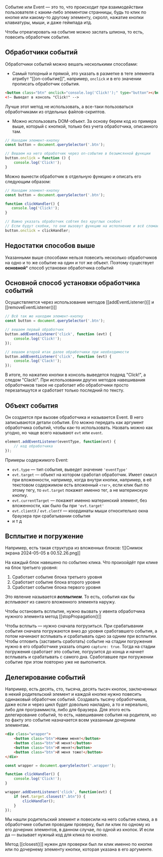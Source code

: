 Событие или Event — это то, что происходит при взаимодействии пользователя с каким-либо элементом странницы, будь то клик по кнопке или какому-то другому элементу, скролл, нажатие кнопки клавиатуры, мыши, и даже геймпада итд.

Чтобы отреагировать на событие можно заслать шпиона, то есть, повесить обработчик события.

## Обработчики событий
Обработчики событий можно вешать несколькими способами:
- Самый топорный и прямой, это указать в разметке в теге элемента атрибут "[[on-событие]]", например, `onclick` и в его значении прописать обработчик события.
```html
<button class="btn" onclick="console.log('Click!');" type="button"></button>
<!— Выведет в консоль "Click!" -->
```
Лучше этот метод не использовать, а все-таки пользоваться обработчиками из отдельных файлов-скриптов. 

- Можно использовать DOM-объект. За основу берем код из примера выше, который с кнопкой, только без учета обработчика, описанного там.
```js
// Находим элемент-кнопку
const button = document.querySelector('.btn');

// Вешаем на него обработчик через on-событие в безымсянной функции
button.onclick = function () {
	console.log('Click!');
}
```
 Можно вынести обработчик в отдельную функцию и описать его следующим образом:
 ```js
 // Находим элемент-кнопку
const button = document.querySelector('.btn');

function clickHandler() {
	console.log('Click!');
}

// Важно указать обработчик собтия без круглых скобок!
// Если будут скобки, то они вызовут функцию на исполнение и всё сломается
button.onclick = clickHandler;
```

## Недостатки способов выше
Указанными выше способами нельзя повесить несколько обработчиков на одно и то же событие на один и тот же объект. Поэтому существует **основной*** способ установки обработчика событий

## Основной способ установки обработчика событий
Осуществляется через использование методов [[addEventListener()]] и [[removeEventListener()]]

```js
// Всё так же находим элемент-кнопку
const button = document.querySelector('.btn');

// вешаем первый обработчик
button.addEventListener('click', function (evt) {
	console.log('Click!');
});

// вешаем второй итак далее обработчики при необходимости
button.addEventListener('click', function (evt) {
	console.log('Clack!');
});
```

В итоге, по нажатию кнопки в консоль выведется подряд "Click!", а следом "Clack!". При использовании других методов навешивания обработчиков такое не сработает ибо обработчики просто перезапишутся и сработает только последний по тексту.

## Объект события
Он создается при вызове обработчика и называется Event. В него записываются детали события. Его можно передать как аргумент обработчика событий, чтобы как-то использовать. Назвать можно как угодно, но чаще всего называют `evt` или `event`.

```js
element.addEventListener(eventType, function(evt) {
	// код обработчика
});
```

Примеры содержимого Event:
- `evt.type` — тип события, выведет значение `'eventType'`
- `evt.target` — объект на котором сработал обработчик. Имеет смысл при вложенности, например, когда внутри кнопки, например, в её текстовом содержимом есть вложенный `<тег>`, если клик был по этому тегу, то `evt.target` покажет именно тег, а не материнскую кнопку.
- `evt.currentTarget` — покажет именно материнский элемент, без вложенности, как было бы при `'evt.target'`
- `evt.clientX` / `evt.clentY` — координаты мыши относительно окна браузера при срабатывании события
- и т д

## Всплытие и погружение
Например, есть такая структура из вложенных блоков:
![[Снимок экрана 2024-05-05 в 00.52.26.png]]

На каждый блок навешено по событию клика. Что произойдёт при клике на блок третьего уровня:
1) Сработает событие блока третьего уровня
2) Сработает событие блока второго уровня
3) Сработает событие блока первого уровня

Это явление называется ***всплытием***. То есть, события как бы *всплывают* из самого вложенного элемента наружу.

Чтобы остановить всплытие, нужно вызвать у ивента обработчика нужного элемента метод [[stopPropagation()]]

Чтобы всплыть — нужно сначала погрузиться. При срабатывании события сначала погружаются вниз до уровня сработавшего события, а потом начинают всплывать и срабатывать одно за одним при всплытии. Чтобы отловить (заставить сработать) событие на стадии погружения нужно в его обработчике указать опцию `capture: true`. Тогда на стадии погружения сработает это событие, погрузится до конца и начнет всплывать и срабатывать с самого дна. Сработавшее при погружении событие при этом повторно уже не выполнится.

## Делегирование событий
Например, есть десять, сто, тысяча, десять тысяч кнопок, заключенных в некий родительский элемент и каждой кнопке нужно повесить одинаковый обработчик событий. Создавать тысячу обработчиков, даже если и через цикл будет довольно накладно, а то и нереально, либо для программиста, либо для браузера. Для этого есть делегирование событий, то есть, навешивание события на родителя, но по факту это событие назначается всем указанным дочерним элементам.

```html
<div class="wrapper">
	<button class="btn">Нажми меня!</button>
	<button class="btn">И меня!</button>
	<button class="btn">И меня!</button>
	<button class="btn">И меня тоже!</button>
</div>
```

```js
const wrapper = document.querySelector('.wrapper');

function clickHandler() {
	console.log('Click!');
}

wrapper.addEventListener('click', function(evt) {
	if (evt.target.closest(".btn")) {
		clickHandler();
	} 
});
```

Мы нашли родительский элемент и повесили на него событие клика, а в обработчике события проводим проверку, был ли клик по одному из его дочерних элементов, в данном случае, по одной из кнопок. И если да — вызывает нужный код для клика по кнопке.

Метод [[closest()]] нужен для проверки был ли клик именно по кнопке или по дочернему элементу кнопки, которая указана в его аргументе.

